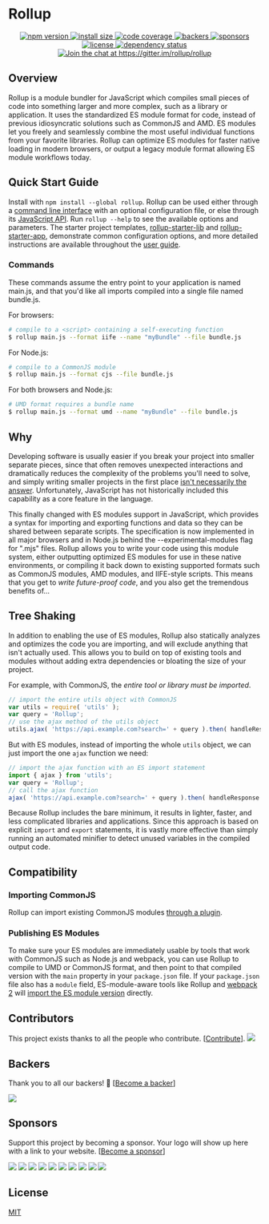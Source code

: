 # Rollup

<p align="center">
  <a href="https://www.npmjs.com/package/rollup">
    <img src="https://img.shields.io/npm/v/rollup.svg" alt="npm version" >
  </a>
  <a href="https://packagephobia.now.sh/result?p=rollup">
    <img src="https://packagephobia.now.sh/badge?p=rollup" alt="install size" >
  </a>
  <a href="https://codecov.io/gh/rollup/rollup">
    <img src="https://codecov.io/gh/rollup/rollup/graph/badge.svg" alt="code coverage" >
  </a>
  <a href="#backers" alt="sponsors on Open Collective">
      <img src="https://opencollective.com/rollup/backers/badge.svg" alt="backers" >
  </a> 
  <a href="#sponsors" alt="Sponsors on Open Collective">
    <img src="https://opencollective.com/rollup/sponsors/badge.svg" alt="sponsors" >
  </a> 
  <a href="https://github.com/rollup/rollup/blob/master/LICENSE.md">
    <img src="https://img.shields.io/npm/l/rollup.svg" alt="license">
  </a>
  <a href="https://david-dm.org/rollup/rollup">
    <img src="https://david-dm.org/rollup/rollup/status.svg" alt="dependency status">
  </a>
  <a href='https://gitter.im/rollup/rollup?utm_source=badge&utm_medium=badge&utm_campaign=pr-badge&utm_content=badge'>
    <img src='https://badges.gitter.im/rollup/rollup.svg' alt='Join the chat at https://gitter.im/rollup/rollup'>
  </a>
</p>


## Overview

Rollup is a module bundler for JavaScript which compiles small pieces of code into something larger and more complex, such as a library or application. It uses the standardized ES module format for code, instead of previous idiosyncratic solutions such as CommonJS and AMD. ES modules let you freely and seamlessly combine the most useful individual functions from your favorite libraries. Rollup can optimize ES modules for faster native loading in modern browsers, or output a legacy module format allowing ES module workflows today.

## Quick Start Guide

Install with `npm install --global rollup`. Rollup can be used either through a [command line interface](https://rollupjs.org/#command-line-reference) with an optional configuration file, or else through its [JavaScript API](https://rollupjs.org/#javascript-api). Run `rollup --help` to see the available options and parameters. The starter project templates, [rollup-starter-lib](https://github.com/rollup/rollup-starter-lib) and [rollup-starter-app](https://github.com/rollup/rollup-starter-app), demonstrate common configuration options, and more detailed instructions are available throughout the [user guide](http://rollupjs.org/).

### Commands

These commands assume the entry point to your application is named main.js, and that you'd like all imports compiled into a single file named bundle.js.

For browsers:

```bash
# compile to a <script> containing a self-executing function
$ rollup main.js --format iife --name "myBundle" --file bundle.js
```

For Node.js:

```bash
# compile to a CommonJS module
$ rollup main.js --format cjs --file bundle.js
```

For both browsers and Node.js:

```bash
# UMD format requires a bundle name
$ rollup main.js --format umd --name "myBundle" --file bundle.js
```

## Why

Developing software is usually easier if you break your project into smaller separate pieces, since that often removes unexpected interactions and dramatically reduces the complexity of the problems you'll need to solve, and simply writing smaller projects in the first place [isn't necessarily the answer](https://medium.com/@Rich_Harris/small-modules-it-s-not-quite-that-simple-3ca532d65de4). Unfortunately, JavaScript has not historically included this capability as a core feature in the language.

This finally changed with ES modules support in JavaScript, which provides a syntax for importing and exporting functions and data so they can be shared between separate scripts. The specification is now implemented in all major browsers and in Node.js behind the --experimental-modules flag for ".mjs" files. Rollup allows you to write your code using this module system, either outputting optimized ES modules for use in these native environments, or compiling it back down to existing supported formats such as CommonJS modules, AMD modules, and IIFE-style scripts. This means that you get to *write future-proof code*, and you also get the tremendous benefits of...

## Tree Shaking

In addition to enabling the use of ES modules, Rollup also statically analyzes and optimizes the code you are importing, and will exclude anything that isn't actually used. This allows you to build on top of existing tools and modules without adding extra dependencies or bloating the size of your project.

For example, with CommonJS, the *entire tool or library must be imported*.

```js
// import the entire utils object with CommonJS
var utils = require( 'utils' );
var query = 'Rollup';
// use the ajax method of the utils object
utils.ajax( 'https://api.example.com?search=' + query ).then( handleResponse );
```

But with ES modules, instead of importing the whole `utils` object, we can just import the one `ajax` function we need:

```js
// import the ajax function with an ES import statement
import { ajax } from 'utils';
var query = 'Rollup';
// call the ajax function
ajax( 'https://api.example.com?search=' + query ).then( handleResponse );
```

Because Rollup includes the bare minimum, it results in lighter, faster, and less complicated libraries and applications. Since this approach is based on explicit `import` and `export` statements, it is vastly more effective than simply running an automated minifier to detect unused variables in the compiled output code.

## Compatibility

### Importing CommonJS

Rollup can import existing CommonJS modules [through a plugin](https://github.com/rollup/rollup-plugin-commonjs).

### Publishing ES Modules

To make sure your ES modules are immediately usable by tools that work with CommonJS such as Node.js and webpack, you can use Rollup to compile to UMD or CommonJS format, and then point to that compiled version with the `main` property in your `package.json` file. If your `package.json` file also has a `module` field, ES-module-aware tools like Rollup and [webpack 2](https://webpack.js.org/) will [import the ES module version](https://github.com/rollup/rollup/wiki/pkg.module) directly.

## Contributors

This project exists thanks to all the people who contribute. [[Contribute](CONTRIBUTING.md)].
<a href="https://github.com/rollup/rollup/graphs/contributors"><img src="https://opencollective.com/rollup/contributors.svg?width=890" /></a>


## Backers

Thank you to all our backers! 🙏 [[Become a backer](https://opencollective.com/rollup#backer)]

<a href="https://opencollective.com/rollup#backers" target="_blank"><img src="https://opencollective.com/rollup/backers.svg?width=890"></a>


## Sponsors

Support this project by becoming a sponsor. Your logo will show up here with a link to your website. [[Become a sponsor](https://opencollective.com/rollup#sponsor)]

<a href="https://opencollective.com/rollup/sponsor/0/website" target="_blank"><img src="https://opencollective.com/rollup/sponsor/0/avatar.svg"></a>
<a href="https://opencollective.com/rollup/sponsor/1/website" target="_blank"><img src="https://opencollective.com/rollup/sponsor/1/avatar.svg"></a>
<a href="https://opencollective.com/rollup/sponsor/2/website" target="_blank"><img src="https://opencollective.com/rollup/sponsor/2/avatar.svg"></a>
<a href="https://opencollective.com/rollup/sponsor/3/website" target="_blank"><img src="https://opencollective.com/rollup/sponsor/3/avatar.svg"></a>
<a href="https://opencollective.com/rollup/sponsor/4/website" target="_blank"><img src="https://opencollective.com/rollup/sponsor/4/avatar.svg"></a>
<a href="https://opencollective.com/rollup/sponsor/5/website" target="_blank"><img src="https://opencollective.com/rollup/sponsor/5/avatar.svg"></a>
<a href="https://opencollective.com/rollup/sponsor/6/website" target="_blank"><img src="https://opencollective.com/rollup/sponsor/6/avatar.svg"></a>
<a href="https://opencollective.com/rollup/sponsor/7/website" target="_blank"><img src="https://opencollective.com/rollup/sponsor/7/avatar.svg"></a>
<a href="https://opencollective.com/rollup/sponsor/8/website" target="_blank"><img src="https://opencollective.com/rollup/sponsor/8/avatar.svg"></a>
<a href="https://opencollective.com/rollup/sponsor/9/website" target="_blank"><img src="https://opencollective.com/rollup/sponsor/9/avatar.svg"></a>



## License

[MIT](https://github.com/rollup/rollup/blob/master/LICENSE.md)
